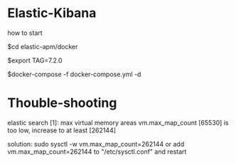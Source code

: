 # Elastic-Kibana

how to start

$cd elastic-apm/docker

$export TAG=7.2.0

$docker-compose -f docker-compose.yml -d

# Thouble-shooting

elastic search
[1]: max virtual memory areas vm.max_map_count [65530] is too low, increase to at least [262144]

solution: sudo sysctl -w vm.max_map_count=262144 or add vm.max_map_count=262144 to "/etc/sysctl.conf" and restart
